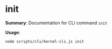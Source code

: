 # init

**Summary**: Documentation for CLI command `init`

**Usage**:

```bash
node scripts/cli/kernel-cli.js init
```
